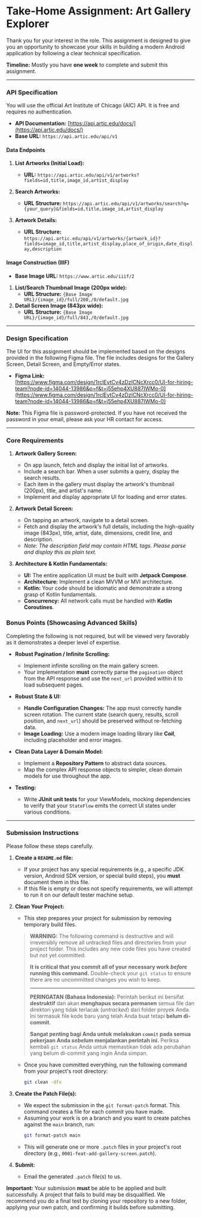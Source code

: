 # Take-Home Assignment: Art Gallery Explorer

Thank you for your interest in the role. This assignment is designed to give you an opportunity to showcase your skills in building a modern Android application by following a clear technical specification.

**Timeline:** Mostly you have **one week** to complete and submit this assignment.

---

### API Specification

You will use the official Art Institute of Chicago (AIC) API. It is free and requires no authentication.

*   **API Documentation:** [https://api.artic.edu/docs/](https://api.artic.edu/docs/)
*   **Base URL:** `https://api.artic.edu/api/v1`

#### Data Endpoints

1.  **List Artworks (Initial Load):**
    *   **URL:** `https://api.artic.edu/api/v1/artworks?fields=id,title,image_id,artist_display`

2.  **Search Artworks:**
    *   **URL Structure:** `https://api.artic.edu/api/v1/artworks/search?q={your_query}&fields=id,title,image_id,artist_display`

3.  **Artwork Details:**
    *   **URL Structure:** `https://api.artic.edu/api/v1/artworks/{artwork_id}?fields=image_id,title,artist_display,place_of_origin,date_display,description`

#### Image Construction (IIIF)

*   **Base Image URL:** `https://www.artic.edu/iiif/2`
1.  **List/Search Thumbnail Image (200px wide):**
    *   **URL Structure:** `{Base Image URL}/{image_id}/full/200,/0/default.jpg`
2.  **Detail Screen Image (843px wide):**
    *   **URL Structure:** `{Base Image URL}/{image_id}/full/843,/0/default.jpg`

---

### Design Specification

The UI for this assignment should be implemented based on the designs provided in the following Figma file. The file includes designs for the Gallery Screen, Detail Screen, and Empty/Error states.

*   **Figma Link:** [https://www.figma.com/design/1rclEytCv4zDzICNcXrcc0/UI-for-hiring-team?node-id=14044-13986&p=f&t=j55ehp4XU887IWMo-0](https://www.figma.com/design/1rclEytCv4zDzICNcXrcc0/UI-for-hiring-team?node-id=14044-13986&p=f&t=j55ehp4XU887IWMo-0)

**Note:** This Figma file is password-protected. If you have not received the password in your email, please ask your HR contact for access.

---

### Core Requirements

1.  **Artwork Gallery Screen:**
    *   On app launch, fetch and display the initial list of artworks.
    *   Include a search bar. When a user submits a query, display the search results.
    *   Each item in the gallery must display the artwork's thumbnail (200px), title, and artist's name.
    *   Implement and display appropriate UI for loading and error states.

2.  **Artwork Detail Screen:**
    *   On tapping an artwork, navigate to a detail screen.
    *   Fetch and display the artwork's full details, including the high-quality image (843px), title, artist, date, dimensions, credit line, and description.
    *   *Note: The description field may contain HTML tags. Please parse and display this as plain text.*

3.  **Architecture & Kotlin Fundamentals:**
    *   **UI:** The entire application UI must be built with **Jetpack Compose**.
    *   **Architecture:** Implement a clean MVVM or MVI architecture.
    *   **Kotlin:** Your code should be idiomatic and demonstrate a strong grasp of Kotlin fundamentals.
    *   **Concurrency:** All network calls must be handled with **Kotlin Coroutines**.

### Bonus Points (Showcasing Advanced Skills)

Completing the following is not required, but will be viewed very favorably as it demonstrates a deeper level of expertise.

*   **Robust Pagination / Infinite Scrolling:**
    *   Implement infinite scrolling on the main gallery screen.
    *   Your implementation **must** correctly parse the `pagination` object from the API response and use the `next_url` provided within it to load subsequent pages.

*   **Robust State & UI:**
    *   **Handle Configuration Changes:** The app must correctly handle screen rotation. The current state (search query, results, scroll position, and `next_url`) should be preserved without re-fetching data.
    *   **Image Loading:** Use a modern image loading library like **Coil**, including placeholder and error images.

*   **Clean Data Layer & Domain Model:**
    *   Implement a **Repository Pattern** to abstract data sources.
    *   Map the complex API response objects to simpler, clean domain models for use throughout the app.

*   **Testing:**
    *   Write **JUnit unit tests** for your ViewModels, mocking dependencies to verify that your `StateFlow` emits the correct UI states under various conditions.

---

### Submission Instructions

Please follow these steps carefully.

1.  **Create a `README.md` file:**
    *   If your project has any special requirements (e.g., a specific JDK version, Android SDK version, or special build steps), you **must** document them in this file.
    *   If this file is empty or does not specify requirements, we will attempt to run it on our default tester machine setup.

2.  **Clean Your Project:**
    *   This step prepares your project for submission by removing temporary build files.

    > **WARNING:** The following command is destructive and will irreversibly remove all untracked files and directories from your project folder. This includes any new code files you have created but not yet committed.
    >
    > **It is critical that you commit all of your necessary work *before* running this command.** Double-check your `git status` to ensure there are no uncommitted changes you wish to keep.
    >
    > ---
    >
    > **PERINGATAN (Bahasa Indonesia):** Perintah berikut ini bersifat **destruktif** dan akan **menghapus secara permanen** semua file dan direktori yang tidak terlacak (*untracked*) dari folder proyek Anda. Ini termasuk file kode baru yang telah Anda buat tetapi **belum di-commit**.
    >
    > **Sangat penting bagi Anda untuk melakukan `commit` pada semua pekerjaan Anda *sebelum* menjalankan perintah ini.** Periksa kembali `git status` Anda untuk memastikan tidak ada perubahan yang belum di-commit yang ingin Anda simpan.

    *   Once you have committed everything, run the following command from your project's root directory:
        ```bash
        git clean -dfx
        ```

3.  **Create the Patch File(s):**
    *   We expect the submission in the `git format-patch` format. This command creates a file for each commit you have made.
    *   Assuming your work is on a branch and you want to create patches against the `main` branch, run:
        ```bash
        git format-patch main
        ```
    *   This will generate one or more `.patch` files in your project's root directory (e.g., `0001-feat-add-gallery-screen.patch`).

4.  **Submit:**
    *   Email the generated `.patch` file(s) to us.

**Important:** Your submission **must** be able to be applied and built successfully. A project that fails to build may be disqualified. We recommend you do a final test by cloning your repository to a new folder, applying your own patch, and confirming it builds before submitting.
